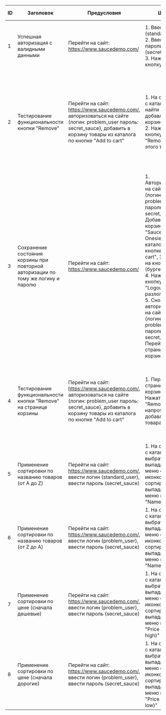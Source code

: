 | ID | Заголовок | Предусловия | Шаги | Ожидаемый результат | Реальный результат | Постусловия | Статус |
| - | - | - | - | - | - | - | - |
| 1 | Успешная авторизация с валидными данными | Перейти на сайт: https://www.saucedemo.com/ | 1. Ввести логин (standard_user) 2. Ввести пароль (secret_sauce) 3. Нажать на кнопку "Login"|После ввода логина и пароля пользователя перенаправляет на страницу с каталогом |После авторизации пользователя перенаправило на страницу с каталогом | 1. Нажать на кнопку (бургер-меню) 2. Нажать кнопку "Logout" и разлогиниться | pass |
| 2 | Тестирование функциональности кнопки "Remove" | Перейти на сайт: https://www.saucedemo.com/, авторизоваться на сайте (логин: problem_user пароль: secret_sauce), добавить в корзину товары из каталога по кнопке "Add to cart"| 1. На странице с каталогом найти добавленный в корзину товар 2. Нажать кнопку "Remove" у этого товара |Добавленный до этого товар должен исчезнуть из корзины, а кнопка должна сменить цвет на черный и поменять надпись на "Add to cart". Также счетчик товаров в иконке корзины уменьшается на 1 |После добавления товара в корзину он не убирается, кнопка не меняет надпись и цвет обратно, когда нажимаешь кнопку для удаления товара. Счетчик товаров в иконке корзины не уменьшается на 1  | 1. Удалить товары из корзины на странице корзины 2. Нажать на кнопку (бургер-меню) 3. Нажать кнопку "Logout" и разлогиниться | fail |
| 3 | Сохранение состояния корзины при повторной авторизации по тому же логину и паролю | Перейти на сайт: https://www.saucedemo.com/ |1. Авторизоваться на сайте (логин: problem_user пароль: secret_sauce) 2. Добавить в корзину товар "Sauce Labs Onesie" из каталога по кнопке "Add to cart", 3. Нажать на кнопку (бургер-меню) 4. Нажать кнопку "Logout" и разлогиниться 5. Снова авторизоваться на сайте (логин: problem_user пароль: secret_sauce) 6. Перейти на страницу с корзиной| Товар "Sauce Labs Onesie" должен остаться в корзине после повторной авторизации | Товар "Sauce Labs Onesie" остался в корзине после повторной авторизации |1. Удалить товары из корзины на странице корзины 2. Нажать на кнопку (бургер-меню) 3. Нажать кнопку "Logout" и разлогиниться | pass |
| 4 | Тестирование функциональности кнопки "Remove" на странице корзины | Перейти на сайт: https://www.saucedemo.com/, авторизоваться на сайте (логин: problem_user пароль: secret_sauce), добавить в корзину товары из каталога по кнопке "Add to cart"| 1. Перейти на страницу с корзиной 2. Нажать кнопку "Remove" напротив добавленного товара |Добавленный до этого товар должен исчезнуть из корзины, счетчик товаров в иконке корзины уменьшается на 1 | Товар удаляется после нажатия кнопки "Remove", счетчик товаров в иконке корзины уменьшается на 1  | 1. Удалить товары из корзины на странице корзины 2. Нажать на кнопку (бургер-меню) 3. Нажать кнопку "Logout" и разлогиниться | pass |
| 5 | Применение сортировки по названию товаров (от A до Z) | Перейти на сайт: https://www.saucedemo.com/,  ввести логин (standard_user), ввести пароль (secret_sauce) | 1. На странице с каталогом выбрать выпадающее меню с иконкой сортировки 2. В выпадающем меню выбрать "Name (A to Z)" |Товары в каталоге должны отсортироваться от A до Z | Кнопка для сортировки в выпадающем меню не выбирается (не переключается), товары в каталоге не отсортировались от A до Z | 1. Нажать на кнопку (бургер-меню) 2. Нажать кнопку "Logout" и разлогиниться | pass |
| 6 | Применение сортировки по названию товаров (от Z до A) | Перейти на сайт: https://www.saucedemo.com/,  ввести логин (problem_user), ввести пароль (secret_sauce) | 1. На странице с каталогом выбрать выпадающее меню с иконкой сортировки 2. В выпадающем меню выбрать "Name (A to Z)" |Товары в каталоге должны отсортироваться от Z до A | Кнопка для сортировки в выпадающем меню не выбирается (не переключается), товары в каталоге не отсортировались от Z до A| 1. Нажать на кнопку (бургер-меню) 2. Нажать кнопку "Logout" и разлогиниться | fail |
| 7 | Применение сортировки по цене (сначала дешевые) | Перейти на сайт: https://www.saucedemo.com/,  ввести логин (problem_user), ввести пароль (secret_sauce) | 1. На странице с каталогом выбрать выпадающее меню с иконкой сортировки 2. В выпадающем меню выбрать "Price (low to high)" |В каталоге должны отобразиться сначала дешевые товары| Кнопка для сортировки в выпадающем меню не выбирается (не переключается), товары в каталоге не отсортировались | 1. Нажать на кнопку (бургер-меню) 2. Нажать кнопку "Logout" и разлогиниться | fail |
| 8 | Применение сортировки по цене (сначала дорогие) | Перейти на сайт: https://www.saucedemo.com/,  ввести логин (problem_user), ввести пароль (secret_sauce) | 1. На странице с каталогом выбрать выпадающее меню с иконкой сортировки 2. В выпадающем меню выбрать "Price (high to low)" |В каталоге должны отобразиться сначала дорогие товары | Кнопка для сортировки в выпадающем меню не выбирается (не переключается), товары в каталоге не отсортировались | 1. Нажать на кнопку (бургер-меню) 2. Нажать кнопку "Logout" и разлогиниться | fail |

